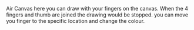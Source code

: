 Air Canvas
here you can draw with your fingers on the canvas.
When the 4 fingers and thumb are joined the drawing would be stopped.
you can move you finger to the specific location and change the colour.
